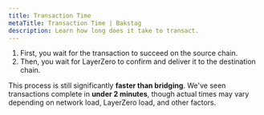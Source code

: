 ```yaml
---
title: Transaction Time
metaTitle: Transaction Time | Bakstag
description: Learn how long does it take to transact.
---
```


1. First, you wait for the transaction to succeed on the source chain.
2. Then, you wait for LayerZero to confirm and deliver it to the destination chain.

This process is still significantly **faster than bridging**. We've seen transactions complete in **under 2 minutes**, though actual times may vary depending on network load, LayerZero load, and other factors.